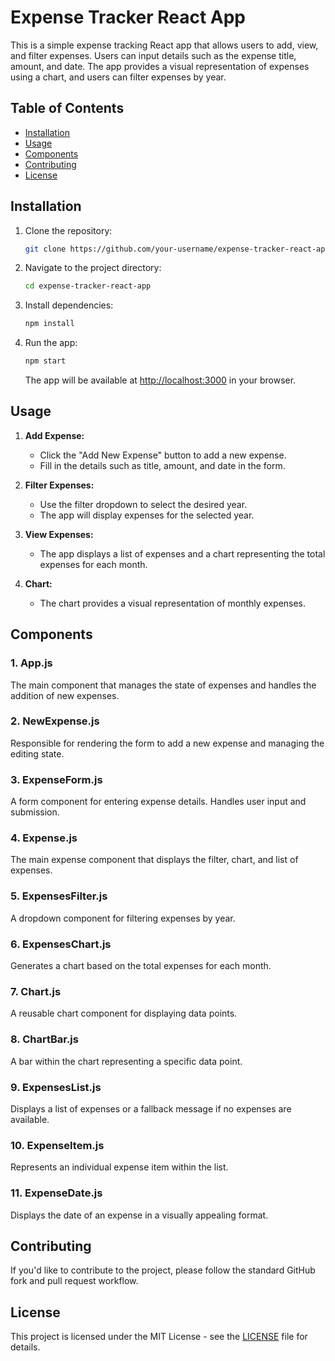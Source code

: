# Expense Tracker React App

This is a simple expense tracking React app that allows users to add, view, and filter expenses. Users can input details such as the expense title, amount, and date. The app provides a visual representation of expenses using a chart, and users can filter expenses by year.

## Table of Contents

- [Installation](#installation)
- [Usage](#usage)
- [Components](#components)
- [Contributing](#contributing)
- [License](#license)

## Installation

1. Clone the repository:

   ```bash
   git clone https://github.com/your-username/expense-tracker-react-app.git
   ```

2. Navigate to the project directory:

   ```bash
   cd expense-tracker-react-app
   ```

3. Install dependencies:

   ```bash
   npm install
   ```

4. Run the app:

   ```bash
   npm start
   ```

   The app will be available at [http://localhost:3000](http://localhost:3000) in your browser.

## Usage

1. **Add Expense:**
   - Click the "Add New Expense" button to add a new expense.
   - Fill in the details such as title, amount, and date in the form.

2. **Filter Expenses:**
   - Use the filter dropdown to select the desired year.
   - The app will display expenses for the selected year.

3. **View Expenses:**
   - The app displays a list of expenses and a chart representing the total expenses for each month.

4. **Chart:**
   - The chart provides a visual representation of monthly expenses.

## Components

### 1. App.js

The main component that manages the state of expenses and handles the addition of new expenses.

### 2. NewExpense.js

Responsible for rendering the form to add a new expense and managing the editing state.

### 3. ExpenseForm.js

A form component for entering expense details. Handles user input and submission.

### 4. Expense.js

The main expense component that displays the filter, chart, and list of expenses.

### 5. ExpensesFilter.js

A dropdown component for filtering expenses by year.

### 6. ExpensesChart.js

Generates a chart based on the total expenses for each month.

### 7. Chart.js

A reusable chart component for displaying data points.

### 8. ChartBar.js

A bar within the chart representing a specific data point.

### 9. ExpensesList.js

Displays a list of expenses or a fallback message if no expenses are available.

### 10. ExpenseItem.js

Represents an individual expense item within the list.

### 11. ExpenseDate.js

Displays the date of an expense in a visually appealing format.

## Contributing

If you'd like to contribute to the project, please follow the standard GitHub fork and pull request workflow.

## License

This project is licensed under the MIT License - see the [LICENSE](LICENSE) file for details.
